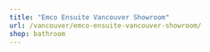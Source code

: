 ```yaml
---
title: "Emco Ensuite Vancouver Showroom"
url: /vancouver/emco-ensuite-vancouver-showroom/
shop: bathroom
---
```

